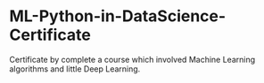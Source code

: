 # ML-Python-in-DataScience-Certificate
Certificate by complete a course which involved Machine Learning algorithms and little Deep Learning.
